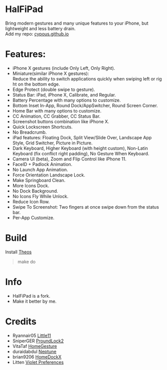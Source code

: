 # HalFiPad
Bring modern gestures and many unique features to your iPhone, but lightweight and less battery drain.<br>
Add my repo: [cypous.github.io](https://cypous.github.io)
# Features:
* iPhone X gestures (include Only Left, Only Right).
* Miniature(similar iPhone X gestures): Reduce the ability to switch applications quickly when swiping left or right on the bottom edge.
* Edge Protect (double swipe to gesture).
* Status Bar: iPad, iPhone X, Calibrate, and Regular.
* Battery Percentage with many options to customize.
* Bottom Inset In-App, Round Dock/AppSwitcher, Round Screen Corner.
* Home Bar with many options to customize.
* CC Animation, CC Grabber, CC Status Bar.
* Screenshot buttons combination like iPhone X.
* Quick Lockscreen Shortcuts.
* No Breadcrumb.
* iPad features: Floating Dock, Split View/Slide Over, Landscape App Style, Grid Switcher, Picture in Picture.
* Dark Keyboard, Higher Keyboard (with height custom), Non-Latin Keyboard (fix conflict right padding), No Gesture When Keyboard.
* Camera UI (beta), Zoom and Flip Control like iPhone 11.
* FaceID + Padlock Animation.
* No Launch App Animation.
* Force Orientation Landscape Lock.
* Make Springboard Clean.
* More Icons Dock.
* No Dock Background.
* No Icons Fly While Unlock.
* Reduce Icon Row.
* Swipe To Screenshot: Two fingers at once swipe down from the status bar.
* Per-App Customize.
# Build
Install [Theos](https://github.com/theos/theos)
> make do
# Info
* HalFiPad is a fork.
* Make it better by me.
# Credits
* Ryannair05 [Little11](https://github.com/ryannair05/Little11)
* SniperGER [ProundLock2](https://github.com/SniperGER/ProudLock2)
* VitaTaf [HomeGesture](https://github.com/VitaTaf/HomeGesture)
* duraidabdul [Neptune](https://github.com/duraidabdul/Neptune)
* brian9206 [HomeDockX](https://github.com/brian9206/HomeDockX)
* Litten [Violet Preferences](https://github.com/Litteeen/Violet)
